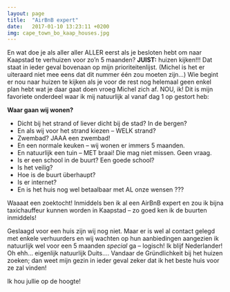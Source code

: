 ```yaml
---
layout: page
title:  "AirBnB expert"
date:   2017-01-10 13:23:11 +0200
img: cape_town_bo_kaap_houses.jpg
---
```

En wat doe je als aller aller ALLER eerst als je besloten hebt om naar Kaapstad te verhuizen voor zo’n 5 maanden? **JUIST:** huizen kijken!!! Dat staat in ieder geval bovenaan op mijn prioriteitenlijst. (Michel is het er uiteraard niet mee eens dat dit nummer één zou moeten zijn…) Wie begint er nou naar huizen te kijken als je voor de rest nog helemaal geen enkel plan hebt wat je daar gaat doen vroeg Michel zich af. NOU, ik! Dit is mijn favoriete onderdeel waar ik mij natuurlijk al vanaf dag 1 op gestort heb:

**Waar gaan wij wonen?**
* Dicht bij het strand of liever dicht bij de stad? In de bergen? 
* En als wij voor het strand kiezen – WELK strand? 
* Zwembad? JAAA een zwembad! 
* En een normale keuken – wij wonen er immers 5 maanden.
* En natuurlijk een tuin – MET  braai! Die mag niet missen. Geen vraag. 
* Is er een school in de buurt? Een goede school? 
* Is het veilig? 
* Hoe is de buurt überhaupt? 
* Is er internet? 
* En is het huis nog wel betaalbaar met AL onze wensen ??? 


Waaaat een zoektocht! Inmiddels ben ik al een AirBnB expert en zou ik bijna taxichauffeur kunnen worden in Kaapstad – zo goed ken ik de buurten inmiddels! 

Geslaagd voor een huis zijn wij nog niet. Maar er is wel al contact gelegd met enkele verhuurders en wij wachten op hun aanbiedingen aangezien ik natuurlijk wel voor een 5 maanden *special* ga – logisch! Ik blijf Nederlander! Oh ehh… eigenlijk natuurlijk Duits…. Vandaar de Gründlichkeit bij het huizen zoeken; dan weet mijn gezin in ieder geval zeker dat ik het beste huis voor ze zal vinden! 

Ik hou jullie op de hoogte! 